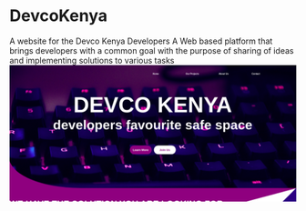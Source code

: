 # DevcoKenya
A website for the Devco Kenya Developers
A Web based platform that brings developers with a common goal with the purpose of sharing of ideas and implementing solutions to various tasks
<br>
<img src="./img/ReadMe.png">